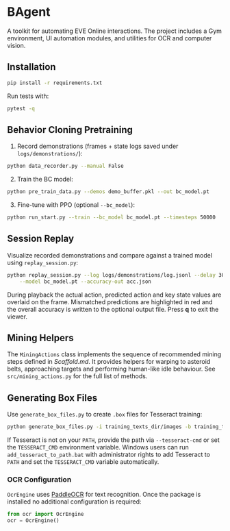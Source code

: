 # BAgent
<!-- version: 0.4.2 | path: README.md -->

A toolkit for automating EVE Online interactions. The project includes a Gym environment, UI automation modules, and utilities for OCR and computer vision.

## Installation

```bash
pip install -r requirements.txt
```

Run tests with:

```bash
pytest -q
```

## Behavior Cloning Pretraining

1. Record demonstrations (frames + state logs saved under `logs/demonstrations/`):

```bash
python data_recorder.py --manual False
```

2. Train the BC model:

```bash
python pre_train_data.py --demos demo_buffer.pkl --out bc_model.pt
```

3. Fine-tune with PPO (optional `--bc_model`):

```bash
python run_start.py --train --bc_model bc_model.pt --timesteps 50000
```

## Session Replay

Visualize recorded demonstrations and compare against a trained model using
`replay_session.py`:

```bash
python replay_session.py --log logs/demonstrations/log.jsonl --delay 300 \
    --model bc_model.pt --accuracy-out acc.json
```

During playback the actual action, predicted action and key state values are
overlaid on the frame. Mismatched predictions are highlighted in red and the
overall accuracy is written to the optional output file. Press **q** to exit the
viewer.

## Mining Helpers

The ``MiningActions`` class implements the sequence of recommended mining
steps defined in *Scaffold.md*. It provides helpers for warping to asteroid
belts, approaching targets and performing human-like idle behaviour. See
``src/mining_actions.py`` for the full list of methods.

## Generating Box Files

Use `generate_box_files.py` to create `.box` files for Tesseract training:

```bash
python generate_box_files.py -i training_texts_dir/images -b training_texts_dir/box
```

If Tesseract is not on your `PATH`, provide the path via `--tesseract-cmd` or
set the `TESSERACT_CMD` environment variable. Windows users can run
`add_tesseract_to_path.bat` with administrator rights to add Tesseract to
`PATH` and set the `TESSERACT_CMD` variable automatically.

### OCR Configuration

`OcrEngine` uses [PaddleOCR](https://github.com/PaddlePaddle/PaddleOCR) for
text recognition. Once the package is installed no additional configuration is
required:

```python
from ocr import OcrEngine
ocr = OcrEngine()
```
